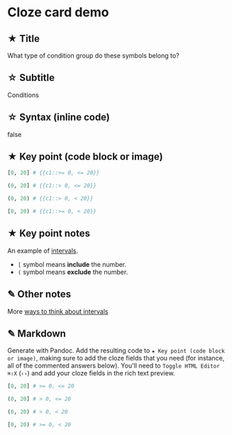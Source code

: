 # Cloze card demo


## ★ Title

What type of condition group do these symbols belong to?


## ☆ Subtitle

Conditions


## ☆ Syntax (inline code)

false


## ★ Key point (code block or image)

```python
[0, 20] # {{c1::>= 0, <= 20}}

(0, 20] # {{c1::> 0, <= 20}}

(0, 20) # {{c1::> 0, < 20}}

[0, 20) # {{c1::>= 0, < 20}}
```


## ★ Key point notes

An example of [intervals](https://www.mathsisfun.com/sets/intervals.html).

- `[` symbol means **include** the number.
- `(` symbol means **exclude** the number.


## ✎ Other notes

More [ways to think about intervals](https://www.mathsisfun.com/sets/intervals.html)


## ✎ Markdown

Generate with Pandoc. Add the resulting code to `★ Key point (code block or image)`, making sure to add the cloze fields that you need (for instance, all of the commented answers below). You'll need to `Toggle HTML Editor ⌘⇧X` (`‹›`) and add your cloze fields in the rich text preview.

```python
[0, 20] # >= 0, <= 20

(0, 20] # > 0, <= 20

(0, 20) # > 0, < 20

[0, 20) # >= 0, < 20
```
